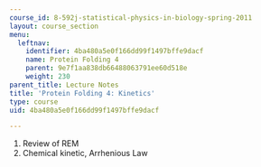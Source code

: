 ```yaml
---
course_id: 8-592j-statistical-physics-in-biology-spring-2011
layout: course_section
menu:
  leftnav:
    identifier: 4ba480a5e0f166dd99f1497bffe9dacf
    name: Protein Folding 4
    parent: 9e7f1aa838db66488063791ee60d518e
    weight: 230
parent_title: Lecture Notes
title: 'Protein Folding 4: Kinetics'
type: course
uid: 4ba480a5e0f166dd99f1497bffe9dacf

---
```


1.  Review of REM
2.  Chemical kinetic, Arrhenious Law